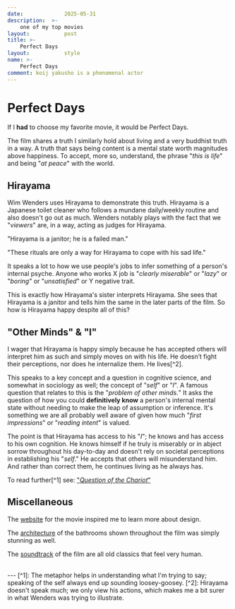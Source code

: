 ```yaml
---
date:             2025-05-31
description:  >-
    one of my top movies
layout:           post
title: >-
    Perfect Days    
layout:           style
name: >-
    Perfect Days
comment: koij yakusho is a phenomenal actor
---
```


# Perfect Days

If I **had** to choose my favorite movie, it would be Perfect Days.

The film shares a truth I similarly hold about living and a very buddhist truth in a way. A truth that says being content is a mental state worth magnitudes above happiness. To accept, more so, understand, the phrase "*this is life*" and being "*at peace*" with the world.

## Hirayama

Wim Wenders uses Hirayama to demonstrate this truth. Hirayama is a Japanese toilet cleaner who follows a mundane daily/weekly routine and also doesn't go out as much. Wenders notably plays with the fact that we "*viewers*" are, in a way, acting as judges for Hirayama.

"Hirayama is a janitor; he is a failed man."

"These rituals are only a way for Hirayama to cope with his sad life."

It speaks a lot to how we use people's jobs to infer something of a person's internal psyche. Anyone who works X job is "*clearly miserable*" or "*lazy*" or "*boring*" or "*unsatisfied*" or Y negative trait. 

This is exactly how Hirayama's sister interprets Hirayama. She sees that Hirayama is a janitor and tells him the same in the later parts of the film. So how is Hirayama happy despite all of this?

## "Other Minds" & "I"

I wager that Hirayama is happy simply because he has accepted others will interpret him as such and simply moves on with his life. He doesn’t fight their perceptions, nor does he internalize them. He lives[^2]. 

This speaks to a key concept and a question in cognitive science, and somewhat in sociology as well; the concept of "*self*" or "*I*". A famous question that relates to this is the "*problem of other minds.*" It asks the question of how you could **definitively know** a person's internal mental state without needing to make the leap of assumption or inference. It's something we are all probably well aware of given how much "*first impressions*" or "*reading intent*" is valued.

The point is that Hirayama has access to his "*I*"; he knows and has access to his own cognition. He knows himself if he truly is miserably or in abject sorrow throughout his day-to-day and doesn't rely on societal perceptions in establishing his "*self*." He accepts that others will misunderstand him. And rather than correct them, he continues living as he always has.

To read further[^1] see: ["*Question of the Chariot*"](https://open.library.okstate.edu/introphilosophy/chapter/an-introduction-to-what-is-a-chariot-what-are-we/)

## Miscellaneous

The [website](https://www.perfectdays-movie.jp/) for the movie inspired me to learn more about design.

The [architecture](https://tokyotoilet.jp/en/) of the bathrooms shown throughout the film was simply stunning as well.

The [soundtrack](https://open.spotify.com/playlist/5De282WtacLuUReEXqwuET) of the film are all old classics that feel very human.

<br/>
---
[^1]: The metaphor helps in understanding what I'm trying to say; speaking of the self always end up sounding loosey-goosey.
[^2]: Hirayama doesn't speak much; we only view his actions, which makes me a bit surer in what Wenders was trying to illustrate.






